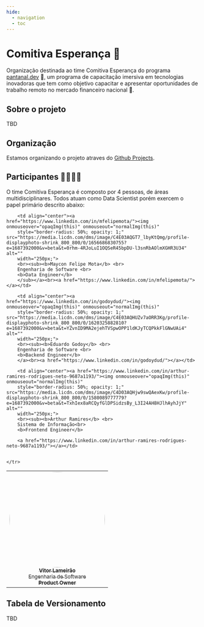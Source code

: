 ```yaml
---
hide:
  - navigation
  - toc
---
```



# Comitiva Esperança 🌟

Organização destinada ao time Comitiva Esperança do programa [pantanal.dev](https://pantanal.dev) 🚀, um programa de capacitação imersiva em tecnologias inovadoras que tem como objetivo capacitar e apresentar oportunidades de trabalho remoto no mercado financeiro nacional 💼. <br>

## Sobre o projeto

TBD

## Organização

Estamos organizando o projeto atraves do [Github Projects](https://github.com/orgs/comitivaesperanca/projects/2).

## Participantes 🙋‍♀️🙋‍♂️

O time Comitiva Esperança é composto por 4 pessoas, de áreas multidisciplinares. Todos atuam como Data Scientist porém exercem o papel primário descrito abaixo:
<div class="md-typeset__scrollwrap"><div class="md-typeset__table"><table>
    <tbody>
    <tr>
        <td align="center"><a href="https://www.linkedin.com/in/vitor-lameirao/"><img onmouseover="opaqImg(this)" onmouseout="normalImg(this)"
        style="border-radius: 50%; opacity: 1;" src="https://media.licdn.com/dms/image/C4D03AQFcdqS2mWAK4g/profile-displayphoto-shrink_800_800/0/1624376395242?e=1687392000&v=beta&t=hXeb9UZHzelf-kjNpYv43ryYV2sR6yQxoOaMKBn14q0" alt=""
        width="250px;">
        <br><sub><b>Vitor Lameirão</b> <br>
        Engenharia de Software <br>
        <b>Product Owner</b>
        </sub></a><br><a href="https://www.linkedin.com/in/vitor-lameirao/""></a></td>

        <td align="center"><a href="https://www.linkedin.com/in/mfelipemota/"><img onmouseover="opaqImg(this)" onmouseout="normalImg(this)"
        style="border-radius: 50%; opacity: 1;" src="https://media.licdn.com/dms/image/C4E03AQGT7_lbyKtQmg/profile-displayphoto-shrink_800_800/0/1656686830755?e=1687392000&v=beta&t=0rhm-4RJoLuI1OQSeR45bpDU-l3snRbAOlmXGHR3U34" alt=""
        width="250px;">
        <br><sub><b>Maycon Felipe Mota</b> <br>
        Engenharia de Software <br>
        <b>Data Engineer</b>
        </sub></a><br><a href="https://www.linkedin.com/in/mfelipemota/"></a></td>

        <td align="center"><a href="https://www.linkedin.com/in/godoydud/"><img onmouseover="opaqImg(this)" onmouseout="normalImg(this)"
        style="border-radius: 50%; opacity: 1;" src="https://media.licdn.com/dms/image/C4E03AQHUZv7aORR3Kg/profile-displayphoto-shrink_800_800/0/1620325882810?e=1687392000&v=beta&t=YZvnID9MA2ejehTVSpwOPP1ldKJyTCQPkkFlGNwUAi4" alt=""
        width="250px;">
        <br><sub><b>Eduardo Godoy</b> <br>
        Engenharia de Software <br>
        <b>Backend Engineer</b>
        </a><br><a href="https://www.linkedin.com/in/godoydud/"></a></td>

        <td align="center"><a href="https://www.linkedin.com/in/arthur-ramires-rodrigues-neto-9687a1193/"><img onmouseover="opaqImg(this)" onmouseout="normalImg(this)"
        style="border-radius: 50%; opacity: 1;" src="https://media.licdn.com/dms/image/C4D03AQHjw9swQAexKw/profile-displayphoto-shrink_800_800/0/1580089777779?e=1687392000&v=beta&t=TxhIex8aRCQyfGlDPSidzsBy_L3I24AH8HJlhAyhJjY" alt=""
        width="250px;">
        <br><sub><b>Arthur Ramires</b> <br>
        Sistema de Informação<br>
        <b>Frontend Engineer</b>

        <a href="https://www.linkedin.com/in/arthur-ramires-rodrigues-neto-9687a1193/"></a></td>


    </tr>
  </tbody>
  </table>
  </div>
  </div>

## Tabela de Versionamento
TBD

